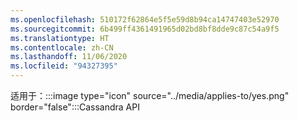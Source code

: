 ```yaml
---
ms.openlocfilehash: 510172f62864e5f5e59d8b94ca14747403e52970
ms.sourcegitcommit: 6b499ff4361491965d02bd8bf8dde9c87c54a9f5
ms.translationtype: HT
ms.contentlocale: zh-CN
ms.lasthandoff: 11/06/2020
ms.locfileid: "94327395"
---
```

适用于：:::image type="icon" source="../media/applies-to/yes.png" border="false":::Cassandra API

<!-- Update_Description: new article about appliesto cassandra api -->
<!--NEW.date: 11/09/2020-->